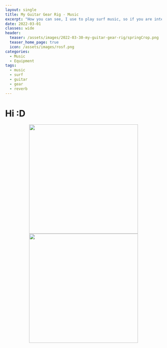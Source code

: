 ```yaml
---
layout: single
title: My Guitar Gear Rig - Music
excerpt: "How you can see, I use to play surf music, so if you are interested in my pedals, guitar, chords, etc. You can review my guitar gear rig or equipment \m/."
date: 2022-03-01
classes: wide
header:
  teaser: /assets/images/2022-03-30-my-guitar-gear-rig/springCrop.png
  teaser_home_page: true
  icon: /assets/images/rosf.png
categories:
  - Music
  - Equipment
tags:
  - music
  - surf
  - guitar
  - gear
  - reverb
---
```



# Hi :D

<p align="center">
  <img src="https://raw.githubusercontent.com/RAFALAMAO/hector-quadrotor-noetic/main/imgs/dron_photo.png" width="350">
  <img src="https://raw.githubusercontent.com/RAFALAMAO/hector-quadrotor-noetic/main/imgs/dron_photo_rviz.png" width="350">
</p>

